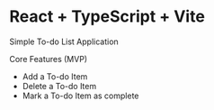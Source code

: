# React + TypeScript + Vite

Simple To-do List Application

Core Features (MVP)
- Add a To-do Item
- Delete a To-do Item
- Mark a To-do Item as complete
